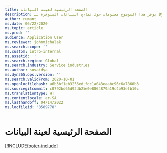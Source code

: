 ```yaml
---
title: الصفحة الرئيسية لعينة البيانات
description: يوفر هذا الموضوع معلومات حول نماذج البيانات المتوفرة لـ Dynamics 365 Project operations.
author: rumant
ms.date: 06/22/2020
ms.topic: article
ms.prod: ''
audience: Application User
ms.reviewer: johnmichalak
ms.search.scope: ''
ms.custom: intro-internal
ms.assetid: ''
ms.search.region: Global
ms.search.industry: Service industries
ms.author: suvaidya
ms.dyn365.ops.version: ''
ms.search.validFrom: 2020-10-01
ms.openlocfilehash: a6b3bf1eb3256ed1fdc1a043eaabc96c6a7860b3
ms.sourcegitcommit: c0792bd65d92db25e0e8864879a19c4b93efb10c
ms.translationtype: HT
ms.contentlocale: ar-SA
ms.lasthandoff: 04/14/2022
ms.locfileid: "8589778"
---
```

# <a name="sample-data-home-page"></a>الصفحة الرئيسية لعينة البيانات


[!INCLUDE[footer-include](../includes/footer-banner.md)]